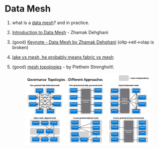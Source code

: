# Data Mesh

1. what is a [data mesh](https://databricks.com/session\_na20/data-mesh-in-practice-how-europes-leading-online-platform-for-fashion-goes-beyond-the-data-lake)? and in practice.
2. [Introduction to Data Mesh](https://www.youtube.com/watch?v=\_bmYXWCxF\_Q) - Zhamak Dehghani
3. (good) [Keynote - Data Mesh by Zhamak Dehghani](https://www.youtube.com/watch?v=L\_-fHo0ZkAo) (oltp->etl->olap is broken)
4. [lake vs mesh, he probably means fabric vs mesh](https://medium.com/codex/data-lakehouse-vs-data-mesh-bfa1132f94b)
5.  (good) [mesh topologies](https://towardsdatascience.com/data-mesh-topologies-and-domain-granularity-65290a4ebb90) - by Piethein Strengholt\


    <figure><img src="../../.gitbook/assets/image (3).png" alt=""><figcaption></figcaption></figure>
